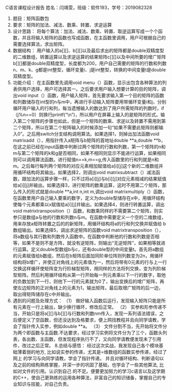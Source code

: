 C语言课程设计报告
姓名：闫靖雯，班级：软件193，学号：2019082328

1.	题目：矩阵函数包
2.	要求：矩阵的加法、减法、数乘、转置、求逆运算
3.	设计思路：
将每个算法：加法、减法、数乘、转置、取逆运算写成一个个函数，并且将输入矩阵的函数也写成函数，在主函数里调用，用户可根据自己的需要选择算法，求出矩阵。
4.	数据结构：
用户输入的a[][]、b[][]以及最后求出的矩阵都是double双精度型的二维数组，转置运算以及求逆运算的结果矩阵c[][]以及中间所要的增广矩阵b[][]都是double双精度型，长度都为200，用户自己需要的矩阵的行数和列数n、m、k、g都是int整型，循环变量i、j是int整型，转换的中间变量t是double双精度型。
5.	功能介绍：
在主函数里先调用void menu（）函数，显示出包含各种算法的列表供用户选择，用户可选择其一。之后要求用户输入想要计算的目的矩阵，调出void input（）函数，用户输入矩阵，首先要求输入第一个目的矩阵的函数和列数储存在int型的n与m中，再进行手动输入矩阵要用带循环变量i和j，分别循环用户输入的行和列，每当遗憾输入的数达到了用户所需矩阵的列数时，if（j%n==0）则换行printf(“\n”)，所以用户在屏幕上输入的是矩阵的形式。输入第二个矩阵的步骤也如此，但是一个矩阵的数乘、求逆以及转置不需用到第二个矩阵，所以在第二个矩阵输入的时候添加一句“如果不需要此矩阵则都输入0”。之后用switch分支结构调用算法。如果选择1，则掉出加法函数void matrixadd（），用指针传入a矩阵与b矩阵的首地址double **a,double **b，在这之前已经在input函数中判断过两个矩阵的行数和列数，第一个矩阵的n和m与第二个矩阵的k和g是否相同，如果不相同则显示不能进行运算，如果相同则可以调用算法函数。进行赋值n==k,m==g,传入函数里的行和列就是n和m。之后每行每列两个矩阵的对应元素相加赋值给a[i][j]这个新的二维数组并用循环结构将其输出。如果选择2，则调出void matrixsubtract（）减法函数，跟加法的运算步骤一样，只不过将a[i][j]与b[i][j]对应元素相减的结果赋值给a[i][j]并输出。如果选择3，进行矩阵的数乘运算，这时不用第二个矩阵，那么传入的形式就是double **a,int n,int m,调出void matrixmultiply（）函数，在函数里用户自己输入要乘的数字，定义为double型储存在x中，用循环结构使每个元素都乘以x赋值给a[i][j]并输出。如果选择4，则进行转置运算，调出void matrixtransposition（）函数，和数乘同样的不需要第二个矩阵，则实参只是数组a与他的行数和列数n与m。在函数中需要定义一个空的二维数组，用来存放a矩阵转置之后的的新矩阵，用循环结构将a的行和列交换并赋值给 b数组输出。如果选择5，调出求逆矩阵的函数void matrixtransposition（），将a数组与其行数和列数传入函数中。在函数中判断他的行数和列数是否相等，如果不是则不是方阵，就没有逆矩阵，则输出“无逆矩阵”，如果相等就进行运算。定义double型数组b与c，还有double型的中间变量t。首先将a数组的元素赋值给b数组，然后在b矩阵后面加同阶单位阵则列数变为2n，用循环结构将b增广，并使正对角线上的元素值为一，然后将带有0元素的行与上一行交换这样循环使矩阵变为行阶梯型矩阵，用同样的方法将列交换，变为列阶梯型矩阵。然后利用循环结构从第一行开始每一列元素乘以下一行的数字，取他的负数加到下一行，则他下一行的元素就为0了，输出变换后的增广矩阵，再使左边矩阵的正对角线上的元素为1，输出矩阵，最后取增广矩阵的后一边，取出得矩阵储存在c中并输出。
6.	遇到的问题及处理方式：
（1）	做好输入函数后运行，发现输入矩阵只能是所有元素在一行上输出，缺少换行循环，修改后正常。
（2）	实参和形参传递不当，开始只是将a[][]与b[][]与行数和列数nm传入，发现一系列语法错误，之后便定义了空函数，但还没达到及格要求，便上网找教程并且向同学请教，学会了指针传入实参，例如double **a。
（3）	文件分割不当，先开始将文件分为两个即函数与主函数.不达要求，经过学习实例将文件分为了三个，函数头列表，各出数、主函数，但发现程序执行不了，又向同学请教便发现未了引用件，改过之后正常。
8.总结与感悟：
经过这次实战，我发现自己各个模块基础薄着弱的地方, 比如说实参的传递，尤其是=维数组的函数实参传递，经过了网上 的学习与向同学请教，学会了指针传递。 并且对循环结构、判断语句以及之前的结构熟练掌握，并深一步的巩固了基础，也学会了一些其他算法, 比如对文件的引用。认识到自己 的不足。便要更加努力的学习c语言以及这学期的C++，使自己更熟练的运用各种算法，非富自己的知识储备，掌握自己的专业知识与技能，对自己负责。

